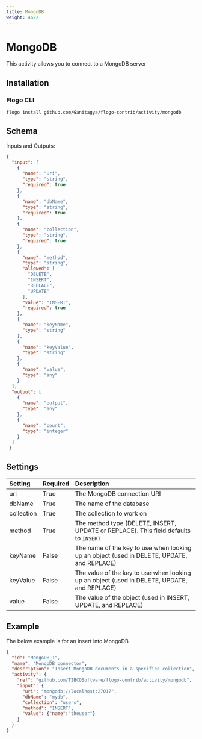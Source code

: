 ```yaml
---
title: MongoDB
weight: 4622
---
```


# MongoDB
This activity allows you to connect to a MongoDB server

## Installation
### Flogo CLI
```bash
flogo install github.com/Ganitagya/flogo-contrib/activity/mongodb
```

## Schema
Inputs and Outputs:

```json
{
  "input": [
    {
      "name": "uri",
      "type": "string",
      "required": true
    },
    {
      "name": "dbName",
      "type": "string",
      "required": true
    },
    {
      "name": "collection",
      "type": "string",
      "required": true
    },
    {
      "name": "method",
      "type": "string",
      "allowed": [
        "DELETE",
        "INSERT",
        "REPLACE",
        "UPDATE"
      ],
      "value": "INSERT",
      "required": true
    },
    {
      "name": "keyName",
      "type": "string"
    },
    {
      "name": "keyValue",
      "type": "string"
    },
    {
      "name": "value",
      "type": "any"
    }
  ],
  "output": [
    {
      "name": "output",
      "type": "any"
    },
    {
      "name": "count",
      "type": "integer"
    }
  ]
 }
```
## Settings
| Setting        | Required | Description |
|:---------------|:---------|:------------|
| uri            | True     | The MongoDB connection URI |         
| dbName         | True     | The name of the database
| collection     | True     | The collection to work on
| method         | True     | The method type (DELETE, INSERT, UPDATE or REPLACE). This field defaults to `INSERT` |
| keyName        | False    | The name of the key to use when looking up an object (used in DELETE, UPDATE, and REPLACE)
| keyValue       | False    | The value of the key to use when looking up an object (used in DELETE, UPDATE, and REPLACE)
| value          | False    | The value of the object (used in INSERT, UPDATE, and REPLACE)

## Example
The below example is for an insert into MongoDB

```json
{
  "id": "MongoDB_1",
  "name": "MongoDB connector",
  "description": "Insert MongoDB documents in a specified collection",
  "activity": {
    "ref": "github.com/TIBCOSoftware/flogo-contrib/activity/mongodb",
    "input": {
      "uri": "mongodb://localhost:27017",
      "dbName": "mydb",
      "collection": "users",
      "method": "INSERT",
      "value": {"name":"theuser"}
    }
  }
}
```
